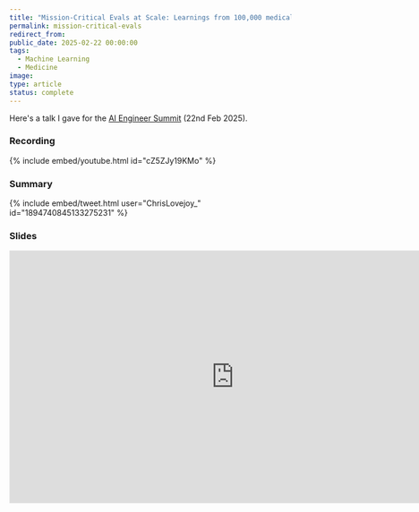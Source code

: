```yaml
---
title: "Mission-Critical Evals at Scale: Learnings from 100,000 medical decisions"
permalink: mission-critical-evals
redirect_from:
public_date: 2025-02-22 00:00:00
tags:
  - Machine Learning
  - Medicine
image:
type: article
status: complete
---
```


Here's a talk I gave for the [AI Engineer Summit](https://www.ai.engineer/summit/2025) (22nd Feb 2025).

### Recording
{% include embed/youtube.html id="cZ5ZJy19KMo" %}

### Summary
{% include embed/tweet.html user="ChrisLovejoy_" id="1894740845133275231" %}

### Slides
<iframe style="border: 1px solid rgba(0, 0, 0, 0.1);" width="800" height="450" src="https://embed.figma.com/slides/dFYpf9IlKNoaEO0VA8ZrhN/Mission-critical-evals-at-scale?node-id=5-178&embed-host=share" allowfullscreen></iframe>
